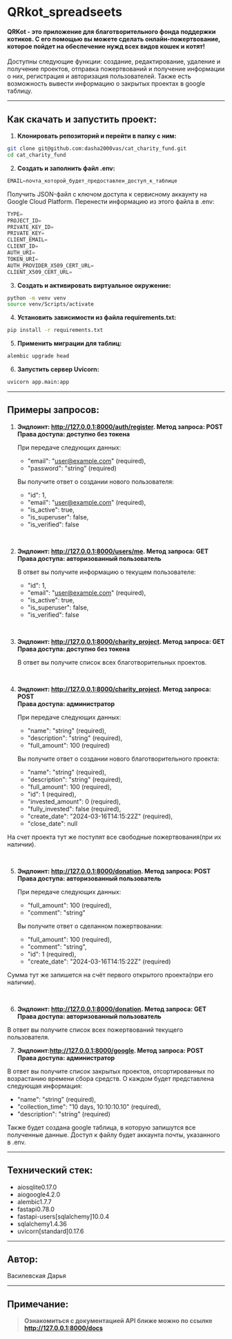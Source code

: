 # QRkot_spreadseets

<h4>QRKot - это приложение для благотворительного фонда поддержки котиков. С его помощью вы можете сделать онлайн-пожертвование, которое пойдет на обеспечение нужд всех видов кошек и котят!</h4>

Доступны следующие функции: создание, редактирование, удаление и получение проектов, отправка пожертвований и получение информации о них, регистрация и авторизация пользователей. Также есть возможность вывести информацию о закрытых проектах в google таблицу.

---

## Как скачать и запустить проект:
1. **Клонировать репозиторий и перейти в папку с ним:**

```bash
git clone git@github.com:dasha2000vas/cat_charity_fund.git
cd cat_charity_fund
```

2. **Создать и заполнить файл .env:**

```python
EMAIL=почта_которой_будет_предоставлен_доступ_к_таблице
```

Получить JSON-файл с ключом доступа к сервисному аккаунту на Google Cloud Platform. Перенести информацию из этого файла в .env:

```python
TYPE=
PROJECT_ID=
PRIVATE_KEY_ID=
PRIVATE_KEY=
CLIENT_EMAIL=
CLIENT_ID=
AUTH_URI=
TOKEN_URI=
AUTH_PROVIDER_X509_CERT_URL=
CLIENT_X509_CERT_URL=
```


3. **Создать и активировать виртуальное окружение:**

```bash
python -m venv venv
source venv/Scripts/activate
```

4. **Установить зависимости из файла requirements.txt:**

```bash
pip install -r requirements.txt
```

5. **Применить миграции для таблиц:**
```bash
alembic upgrade head
```

6. **Запустить сервер Uvicorn:**
```bash
uvicorn app.main:app
```

---

## Примеры запросов:
1. **Эндпоинт: http://127.0.0.1:8000/auth/register. Метод запроса: POST<br>Права доступа: доступно без токена**

    При передаче следующих данных:

    * "email": "user@example.com" (required),
    * "password": "string" (required)
   
    Вы получите ответ о создании нового пользователя:
  
    * "id": 1,
    * "email": "user@example.com" (required),
    * "is_active": true,
    * "is_superuser": false,
    * "is_verified": false

<br>

2. **Эндпоинт: http://127.0.0.1:8000/users/me. Метод запроса: GET<br>Права доступа: авторизованный пользователь** 

    В ответ вы получите информацию о текущем пользователе:

    * "id": 1,
    * "email": "user@example.com" (required),
    * "is_active": true,
    * "is_superuser": false,
    * "is_verified": false

<br>

3. **Эндпоинт: http://127.0.0.1:8000/charity_project. Метод запроса: GET<br>Права доступа: доступно без токена**

    В ответ вы получите список всех благотворительных проектов.

<br>

4. **Эндпоинт: http://127.0.0.1:8000/charity_project. Метод запроса: POST<br>Права доступа: администратор**

    При передаче следующих данных:

    * "name": "string" (required),
    * "description": "string" (required),
    * "full_amount": 100 (required)

    Вы получите ответ о создании нового благотворительного проекта:

    * "name": "string" (required),
    * "description": "string" (required),
    * "full_amount": 100 (required),
    * "id": 1 (required),
    * "invested_amount": 0 (required),
    * "fully_invested": false (required),
    * "create_date": "2024-03-16T14:15:22Z" (required),
    * "close_date": null

На счет проекта тут же поступят все свободные пожертвования(при их наличии).

<br>

5. **Эндпоинт: http://127.0.0.1:8000/donation. Метод запроса: POST<br>Права доступа: авторизованный пользователь**

    При передаче следующих данных:
    * "full_amount": 100 (required),
    * "comment": "string"

    Вы получите ответ о сделанном пожертвовании:

    * "full_amount": 100 (required),
    * "comment": "string",
    * "id": 1 (required),
    * "create_date": "2024-03-16T14:15:22Z" (required)

Сумма тут же запишется на счёт первого открытого проекта(при его наличии).

<br>

6. **Эндпоинт: http://127.0.0.1:8000/donation. Метод запроса: GET<br>Права доступа: авторизованный пользователь**

  В ответ вы получите список всех пожертвований текущего пользователя.

7. **Эндпоинт:http://127.0.0.1:8000/google. Метод запроса: POST<br>Права доступа: администратор**

  В ответ вы получите список закрытых проектов, отсортированных по возрастанию времени сбора средств. О каждом будет представлена следующая информация:

   * "name": "string" (required),
   * "collection_time": "10 days, 10:10:10.10" (required),
   * "description": "string" (required)

  Также будет создана google таблица, в которую запишутся все полученные данные. Доступ к файлу будет аккаунта почты, указанного в .env.



---

## Технический стек:
* aiosqlite0.17.0
* aiogoogle4.2.0
* alembic1.7.7
* fastapi0.78.0
* fastapi-users[sqlalchemy]10.0.4
* sqlalchemy1.4.36
* uvicorn[standard]0.17.6

---

## Автор:
Василевская Дарья

---

## Примечание:

>**Ознакомиться с документацией API ближе можно по ссылке http://127.0.0.1:8000/docs**
